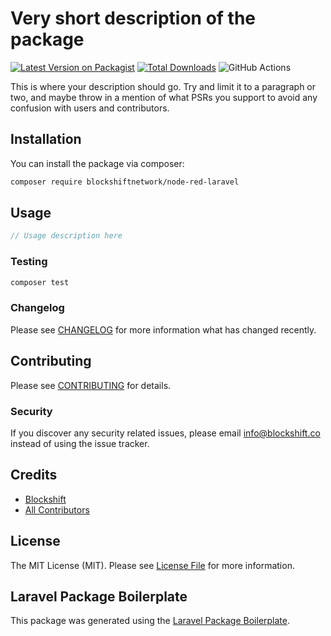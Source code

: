 # Very short description of the package

[![Latest Version on Packagist](https://img.shields.io/packagist/v/blockshiftnetwork/node-red-laravel.svg?style=flat-square)](https://packagist.org/packages/blockshiftnetwork/node-red-laravel)
[![Total Downloads](https://img.shields.io/packagist/dt/blockshiftnetwork/node-red-laravel.svg?style=flat-square)](https://packagist.org/packages/blockshiftnetwork/node-red-laravel)
![GitHub Actions](https://github.com/blockshiftnetwork/node-red-laravel/actions/workflows/main.yml/badge.svg)

This is where your description should go. Try and limit it to a paragraph or two, and maybe throw in a mention of what PSRs you support to avoid any confusion with users and contributors.

## Installation

You can install the package via composer:

```bash
composer require blockshiftnetwork/node-red-laravel
```

## Usage

```php
// Usage description here
```

### Testing

```bash
composer test
```

### Changelog

Please see [CHANGELOG](CHANGELOG.md) for more information what has changed recently.

## Contributing

Please see [CONTRIBUTING](CONTRIBUTING.md) for details.

### Security

If you discover any security related issues, please email info@blockshift.co instead of using the issue tracker.

## Credits

-   [Blockshift](https://github.com/blockshiftnetwork)
-   [All Contributors](../../contributors)

## License

The MIT License (MIT). Please see [License File](LICENSE.md) for more information.

## Laravel Package Boilerplate

This package was generated using the [Laravel Package Boilerplate](https://laravelpackageboilerplate.com).
